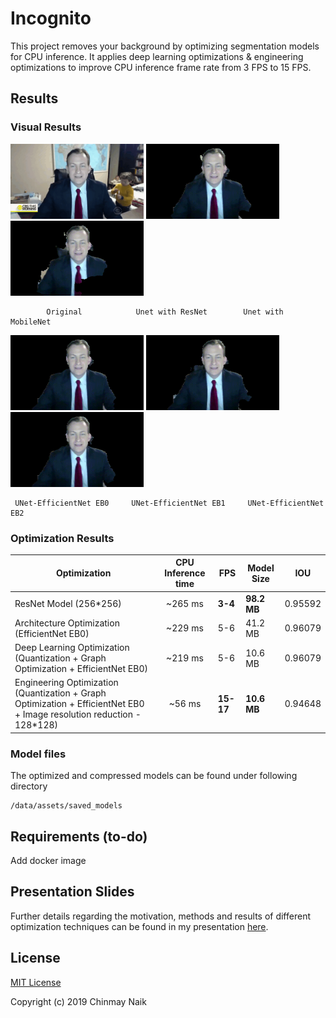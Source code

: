 # Incognito
This project removes your background by optimizing segmentation models for CPU inference. It applies deep learning optimizations & engineering optimizations to improve CPU inference frame rate from 3 FPS to 15 FPS.

## Results

### Visual Results

<p float="left">
  <img src="Fast-Seg/data/assets/images/original.gif" width="213" height="120"/>
  <img src="Fast-Seg/data/assets/images/outputRes18.gif" width="213" height="120"/>
  <img src="Fast-Seg/data/assets/images/outputMB.gif" width="213" height="120"/>
</p>




```
        Original            Unet with ResNet        Unet with MobileNet
```



<p float="left">
  <img src="Fast-Seg/data/assets/images/outputEB0.gif" width="213" height="120"/>
  <img src="Fast-Seg/data/assets/images/outputEB1.gif" width="213" height="120"/>
  <img src="Fast-Seg/data/assets/images/outputEB2.gif" width="213" height="120"/>
</p>



```
 UNet-EfficientNet EB0     UNet-EfficientNet EB1     UNet-EfficientNet EB2
```

### Optimization Results
|          Optimization                      | CPU Inference time    |        FPS      |       Model Size      |       IOU      |
| ------------------------------------------ |:---------------------:| ----------------|-----------------------|----------------|
| ResNet Model (256*256)                     |  ~265 ms              |        **3-4**      |         **98.2 MB**       |   0.95592      |
| Architecture Optimization (EfficientNet EB0)      |  ~229 ms              |        5-6      |         41.2 MB       |   0.96079      |
| Deep Learning Optimization (Quantization + Graph Optimization + EfficientNet EB0)              |  ~219 ms              |        5-6      |         10.6 MB       |   0.96079      |
| Engineering Optimization (Quantization + Graph Optimization + EfficientNet EB0 + Image resolution reduction - 128*128)      |  ~56 ms               |       **15-17**     |         **10.6 MB**       |   0.94648      |

### Model files
The optimized and compressed models can be found under following directory
```
/data/assets/saved_models
```


## Requirements (to-do)
Add docker image

## Presentation Slides
Further details regarding the motivation, methods and results of  different optimization
techniques can be found in my presentation 
<a href="https://docs.google.com/presentation/d/17mUs0MYfIyu67y7dTmaOWuiuaWyoe9C7ic8d2vY9b-w/edit?usp=sharing" target="_blank">here</a>.

## License

[MIT License](LICENSE)

Copyright (c) 2019 Chinmay Naik
